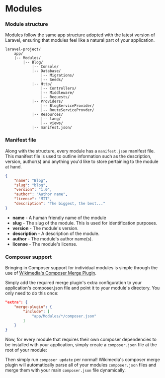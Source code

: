 # Modules

### Module structure

Modules follow the same app structure adopted with the latest version of Laravel, ensuring that modules feel like a
natural part of your application.

```
laravel-project/
	app/
	|-- Modules/
		|-- Blog/
			|-- Console/
			|-- Database/
				|-- Migrations/
				|-- Seeds/
			|-- Http/
				|-- Controllers/
				|-- Middleware/
				|-- Requests/
			|-- Providers/
				|-- BlogServiceProvider/
				|-- RouteServiceProvder/
			|-- Resources/
				|-- lang/
				|-- views/
			|-- manifest.json/
```

### Manifest file

Along with the structure, every module has a `manifest.json` manifest file. This manifest file is used to outline
information such as the description, version, author(s) and anything you'd like to store pertaining to the module at hand.

```json
{
	"name": "Blog",
	"slug": "blog",
	"version": "1.0",
	"author": "Author name",
	"license": "MIT",
	"description": "The biggest, the best..."
}
```

- __name__ - A human friendly name of the module
- __slug__ - The slug of the module. This is used for identification purposes.
- __version__ - The module's version.
- __description__ - A description of the module.
- __author__ - The module's author name(s).
- __license__ - The module's license.

### Composer support

Bringing in Composer support for individual modules is simple through the use of
[Wikimedia's Composer Merge Plugin](https://github.com/wikimedia/composer-merge-plugin).

Simply add the required merge plugin's extra configuration to your application's composer.json file and point it to your
module's directory. You only need to do this once:

```json
"extra": {
    "merge-plugin": {
        "include": [
            "app/Modules/*/composer.json"
        ]
    }
}
```

Now, for every module that requires their own composer dependencies to be installed with your application, simply create
a `composer.json` file at the root of your module:

Then simply run `composer update` per normal! Wikimedia's composer merge plugin will automatically parse all of your
modules `composer.json` files and merge them with your main `composer.json` file dynamically.
